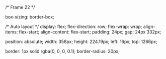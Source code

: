 /* Frame 22 */

box-sizing: border-box;

/* Auto layout */
display: flex;
flex-direction: row;
flex-wrap: wrap;
align-items: flex-start;
align-content: flex-start;
padding: 24px;
gap: 24px 332px;

position: absolute;
width: 358px;
height: 224.19px;
left: 16px;
top: 1266px;

border: 1px solid rgba(0, 0, 0, 0.1);
border-radius: 20px;
